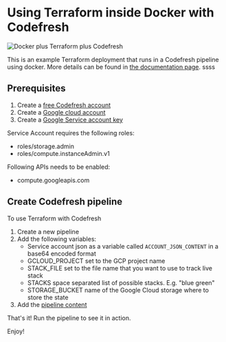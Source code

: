 # Using Terraform inside Docker with Codefresh

![Docker plus Terraform plus Codefresh](docker-terraform-codefresh.jpg)

This is an example Terraform deployment that runs in a Codefresh pipeline using docker.
More details can be found in [the documentation page](https://codefresh.io/docs/docs/yaml-examples/examples/terraform).
ssss
## Prerequisites

1. Create a [free Codefresh account](https://codefresh.io/docs/docs/getting-started/create-a-codefresh-account/)
1. Create a [Google cloud account](https://cloud.google.com/)
1. Create a [Google Service account key](https://cloud.google.com/iam/docs/creating-managing-service-account-keys)

Service Account requires the following roles:
   * roles/storage.admin
   * roles/compute.instanceAdmin.v1

Following APIs needs to be enabled:
   * compute.googleapis.com

## Create Codefresh pipeline

To use Terraform with Codefresh

1. Create a new pipeline
1. Add the following variables:
    * Service account json as a variable called `ACCOUNT_JSON_CONTENT` in a base64 encoded format
    * GCLOUD_PROJECT set to the GCP project name
    * STACK_FILE set to the file name that you want to use to track live stack
    * STACKS space separated list of possible stacks. E.g. "blue green"
    * STORAGE_BUCKET name of the Google Cloud storage where to store the state
1. Add the [pipeline content](codefresh.yml)

That's it! Run the pipeline to see it in action.


Enjoy!

